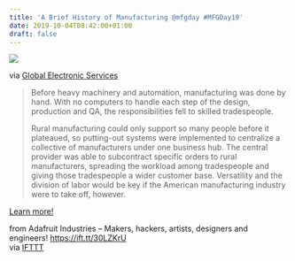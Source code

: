 ```yaml
---
title: 'A Brief History of Manufacturing @mfgday #MFGDay19'
date: 2019-10-04T08:42:00+01:00
draft: false
---
```


![](https://cdn-blog.adafruit.com/uploads/2018/10/Ipreview-lightbox-adafruit_manufacturingday_2018_blog-2.jpg)

via [Global Electronic Services](https://blog.gesrepair.com/2017/01/07/a-brief-history-of-manufacturing/)

> Before heavy machinery and automation, manufacturing was done by hand. With no computers to handle each step of the design, production and QA, the responsibilities fell to skilled tradespeople.
> 
> Rural manufacturing could only support so many people before it plateaued, so putting-out systems were implemented to centralize a collective of manufacturers under one business hub. The central provider was able to subcontract specific orders to rural manufacturers, spreading the workload among tradespeople and giving those tradespeople a wider customer base. Versatility and the division of labor would be key if the American manufacturing industry were to take off, however.

[Learn more!](https://blog.gesrepair.com/2017/01/07/a-brief-history-of-manufacturing/)

  
  
from Adafruit Industries – Makers, hackers, artists, designers and engineers! https://ift.tt/30LZKrU  
via [IFTTT](https://ifttt.com/?ref=da&site=blogger)